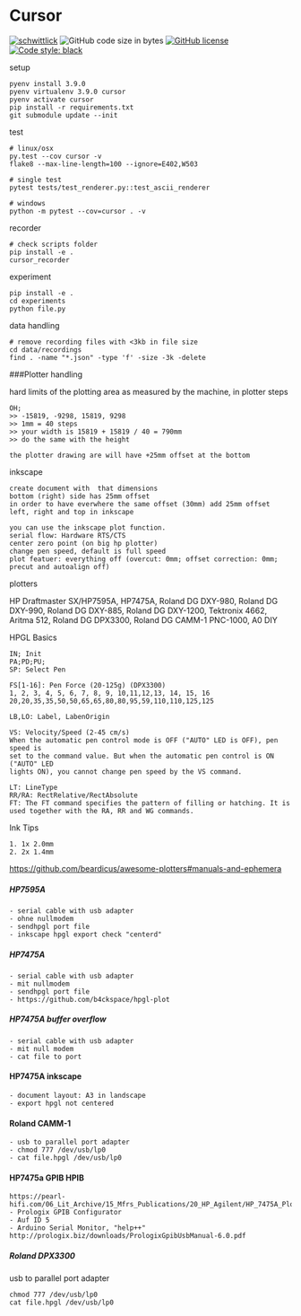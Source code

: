 # Cursor

[![schwittlick](https://circleci.com/gh/schwittlick/cursor.svg?style=shield)](https://app.circleci.com/pipelines/github/schwittlick/cursor) 
![GitHub code size in bytes](https://img.shields.io/github/languages/code-size/schwittlick/cursor.svg?style=flat-square) 
[![GitHub license](https://img.shields.io/github/license/schwittlick/cursor.svg?style=flat-square)](https://github.com/schwittlick/cursor/blob/master/LICENSE)
[![Code style: black](https://img.shields.io/badge/code%20style-black-000000.svg?style=flat-square)](https://github.com/ambv/black)

setup

    pyenv install 3.9.0
    pyenv virtualenv 3.9.0 cursor
    pyenv activate cursor
    pip install -r requirements.txt
    git submodule update --init


test
    
    # linux/osx
    py.test --cov cursor -v
    flake8 --max-line-length=100 --ignore=E402,W503
    
    # single test
    pytest tests/test_renderer.py::test_ascii_renderer

    # windows
    python -m pytest --cov=cursor . -v

recorder

    # check scripts folder
    pip install -e .
    cursor_recorder

experiment

    pip install -e .
    cd experiments
    python file.py
    
data handling

    # remove recording files with <3kb in file size
    cd data/recordings
    find . -name "*.json" -type 'f' -size -3k -delete

###Plotter handling

hard limits of the plotting area as measured by the machine, in plotter steps

    OH;
    >> -15819, -9298, 15819, 9298
    >> 1mm = 40 steps
    >> your width is 15819 + 15819 / 40 = 790mm
    >> do the same with the height
    
    the plotter drawing are will have +25mm offset at the bottom
    
inkscape

    create document with  that dimensions
    bottom (right) side has 25mm offset
    in order to have everwhere the same offset (30mm) add 25mm offset left, right and top in inkscape
    
    you can use the inkscape plot function.
    serial flow: Hardware RTS/CTS
    center zero point (on big hp plotter)
    change pen speed, default is full speed
    plot featuer: everything off (overcut: 0mm; offset correction: 0mm; precut and autoalign off)


plotters

HP Draftmaster SX/HP7595A,
HP7475A,
Roland DG DXY-980,
Roland DG DXY-990,
Roland DG DXY-885,
Roland DG DXY-1200,
Tektronix 4662,
Aritma 512,
Roland DG DPX3300,
Roland DG CAMM-1 PNC-1000,
A0 DIY

HPGL Basics

    IN; Init
    PA;PD;PU;
    SP: Select Pen

    FS[1-16]: Pen Force (20-125g) (DPX3300)
    1, 2, 3, 4, 5, 6, 7, 8, 9, 10,11,12,13, 14, 15, 16
    20,20,35,35,50,50,65,65,80,80,95,59,110,110,125,125
    
    LB,LO: Label, LabenOrigin

    VS: Velocity/Speed (2-45 cm/s)
    When the automatic pen control mode is OFF ("AUTO" LED is OFF), pen speed is
    set to the command value. But when the automatic pen control is ON ("AUTO" LED
    lights ON), you cannot change pen speed by the VS command.

    LT: LineType
    RR/RA: RectRelative/RectAbsolute
    FT: The FT command specifies the pattern of filling or hatching. It is used together with the RA, RR and WG commands.

Ink Tips

    1. 1x 2.0mm
    2. 2x 1.4mm 


https://github.com/beardicus/awesome-plotters#manuals-and-ephemera

##### HP7595A
    - serial cable with usb adapter
    - ohne nullmodem
    - sendhpgl port file
    - inkscape hpgl export check "centerd"

##### HP7475A
    - serial cable with usb adapter
    - mit nullmodem
    - sendhpgl port file
    - https://github.com/b4ckspace/hpgl-plot

##### HP7475A buffer overflow
    - serial cable with usb adapter
    - mit null modem
    - cat file to port

#### HP7475A inkscape
    - document layout: A3 in landscape 
    - export hpgl not centered

#### Roland CAMM-1
    - usb to parallel port adapter
    - chmod 777 /dev/usb/lp0
    - cat file.hpgl /dev/usb/lp0

#### HP7475a GPIB HPIB
    https://pearl-hifi.com/06_Lit_Archive/15_Mfrs_Publications/20_HP_Agilent/HP_7475A_Plotter/HP_7475A_Op_Interconnect.pdf
    - Prologix GPIB Configurator
    - Auf ID 5
    - Arduino Serial Monitor, "help++"
    http://prologix.biz/downloads/PrologixGpibUsbManual-6.0.pdf

##### Roland DPX3300
usb to parallel port adapter

    chmod 777 /dev/usb/lp0
    cat file.hpgl /dev/usb/lp0
